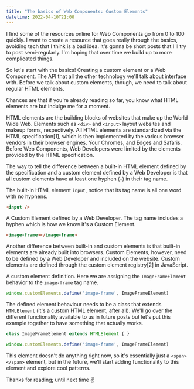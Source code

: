 ```yaml
---
title: "The basics of Web Components: Custom Elements"
datetime: 2022-04-10T21:00
---
```


<link rel="stylesheet" href="/code-highlight-github.css" />

I find some of the resources online for Web Components go from 0 to 100 quickly. I want to create a resource that goes really through the basics, avoiding tech that I think is a bad idea. It's gonna be short posts that I'll try to post semi-regularly. I'm hoping that over time we build up to more complicated things.

So let's start with the basics! Creating a custom element or a Web Component. The API that all the other technology we'll talk about interface with. Before we talk about custom elements, though, we need to talk about regular HTML elements.

Chances are that if you're already reading so far, you know what HTML elements are but indulge me for a moment.

HTML elements are the building blocks of websites that make up the World Wide Web. Elements such as `<div>` and `<input>` layout websites and makeup forms, respectively. All HTML elements are standardized via the HTML specification[1], which is then implemented by the various browser vendors in their browser engines. Your Chromes, and Edges and Safaris. Before Web Components, Web Developers were limited by the elements provided by the HTML specification.

The way to tell the difference between a built-in HTML element defined by the specification and a custom element defined by a Web Developer is that all custom elements have at least one hyphen (`-`) in their tag name.

The built-in HTML element `input`, notice that its tag name is all one word with no hyphens. 

```html
<input />
```

A Custom Element defined by a Web Developer. The tag name includes a hyphen which is how we know it's a Custom Element.
```html
<image-frame></image-frame>
```

Another difference between built-in and custom elements is that built-in elements are already built into browsers. Custom Elements, however, need to be defined by a Web Developer and included on the website. Custom elements are defined through the custom element registry[2] in JavaScript.

A custom element definition. Here we are assigning the `ImageFrameElement` behavior to the `image-frame` tag name.
```js
window.customElements.define('image-frame', ImageFrameElement)
```

The defined element behaviour needs to be a class that extends `HTMLElement` (it's a custom HTML element, after all). We'll go over the different functionality available to us in future posts but let's put this example together to have something that actually works.

```js
class ImageFrameElement extends HTMLElement { }

window.customElements.define('image-frame', ImageFrameElement)
```

This element doesn't do anything right now, so it's essentially just a `<span></span>` element, but in the future, we'll start adding functionality to this element and explore cool patterns.

Thanks for reading; until next time ✌️